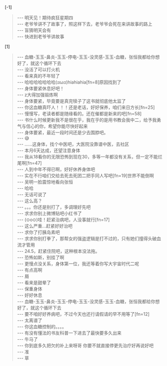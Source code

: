 
[-1] 
>--- 明天见！期待疯狂星期四<br>
>--- 老爷爷讲不了故事了，照这样下去，老爷爷会死在来讲故事的路上<br>
>--- 盲猜明天会有<br>
>--- 快进到老爷爷讲故事<br>

[1] 
>--- 血糖-玉玉-鼻炎-玉玉-停电-玉玉-没灵感-玉玉-血糖，张恒我都给你想好了，就这个循环下去<br>
>--- 没活了可以打火机<br>
>--- 看来真的不年轻了<br>
>--- 哈哈哈哈哈哈哈(ಡωಡ)hiahiahia[fn=8]原因找到了<br>
>--- 身体要紧休息好吧！<br>
>--- z大得加强锻炼啊<br>
>--- 身体要紧，毕竟要是真完犊子了这书就彻底他太监了<br>
>--- 你这血糖真吓人！！！还是老话，好好保养，咱们来日方长[fn=25]<br>
>--- 慢慢写，老读者都是随缘看的。还在催都是新来的吧[fn=58]<br>
>--- 书什么时候更新我不是很在乎，我在乎的是用书教会我中二，给予我勇气与信心的你，希望你能尽快好起来<br>
>--- 身体要紧，最近一段时间还是少去围脖吧。<br>
>--- 😅<br>
>--- ……这身体，找个中医吧，大医院没靠谱中医，去社区<br>
>--- 本月6天达成，还望注意身体<br>
>--- 我从18看你的无限恐怖到现在30，多等一年都没有关系，但一定不能烂尾啊[fn=47]<br>
>--- 人到中年不得已啊，好好休养身体吧<br>
>--- 实在不行咱们交给去死去死团二把手同人写吧[fn=19]世界不能倒啊<br>
>--- 吴明一脸震惊地看向张恒<br>
>--- 哈哈<br>
>--- 无话可说了<br>
>--- 这么高？<br>
>--- 。。。你还是别打了，多调理好先吧<br>
>--- 求求你别上微博贴吧小红书了<br>
>--- (⊙o⊙)哇！赶紧治病吧，人没事就行[fn=17]<br>
>--- 这么严重…赶紧好好治吧<br>
>--- 求你了打胰岛素吧<br>
>--- 求求你别打拳了，那帮女的强盗逻辑是打不过的，只有她们撞得头破血流才管用<br>
>--- 24.5，赶紧住院吧，这种根本没法拖。<br>
>--- 恐怖如斯，别挂了啊<br>
>--- 更慢点没关系，身体第一位，我还等着你写大宇宙时代二呢<br>
>--- 有点高啊<br>
>--- 屑<br>
>--- 看来是甜晕了<br>
>--- 保重身体<br>
>--- 好好休息<br>
>--- 血糖-玉玉-鼻炎-玉玉-停电-玉玉-没灵感-玉玉-血糖，张恒我都给你想好了，就这个循环下去<br>
>--- 要不咱好好养病吧，不过今天也还行请假请的早不用等了[fn=12]<br>
>--- 太离谱了<br>
>--- 你这血糖控制的。。。。<br>
>--- 有没有懂法的书友科普一下进去了最快要多久出来<br>
>--- 牛马了<br>
>--- 你到底多久把欠的补上来呀哥 你要不就直接停更先治疗好再说好吧<br>
>--- 准<br>
>--- 草<br>

